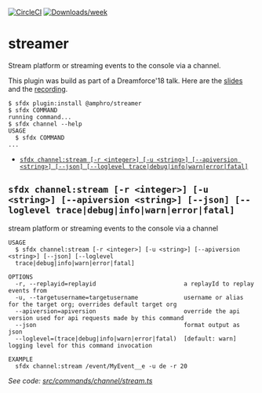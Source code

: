[![CircleCI](https://circleci.com/gh/amphro/streamer/tree/master.svg?style=shield)](https://circleci.com/gh/amphro/streamer/tree/master)
[![Downloads/week](https://img.shields.io/npm/dw/@amphro/streamer.svg)](https://npmjs.org/package/@amphro/streamer)

streamer
==============

Stream platform or streaming events to the console via a channel.

This plugin was build as part of a Dreamforce'18 talk. Here are the [slides](https://github.com/amphro/streamer/blob/master/Build_and_Release_a_CLI_Plugin_LIVE!.pdf) and the [recording](https://www.youtube.com/watch?v=CnNxghMVW7c).



<!-- toc -->

<!-- tocstop -->

<!-- install -->
```sh-session
$ sfdx plugin:install @amphro/streamer
$ sfdx COMMAND
running command...
$ sfdx channel --help
USAGE
  $ sfdx COMMAND
...
```
<!-- commands -->
* [`sfdx channel:stream [-r <integer>] [-u <string>] [--apiversion <string>] [--json] [--loglevel trace|debug|info|warn|error|fatal]`](#sfdx-channelstream--r-integer--u-string---apiversion-string---json---loglevel-tracedebuginfowarnerrorfatal)

## `sfdx channel:stream [-r <integer>] [-u <string>] [--apiversion <string>] [--json] [--loglevel trace|debug|info|warn|error|fatal]`

stream platform or streaming events to the console via a channel

```
USAGE
  $ sfdx channel:stream [-r <integer>] [-u <string>] [--apiversion <string>] [--json] [--loglevel 
  trace|debug|info|warn|error|fatal]

OPTIONS
  -r, --replayid=replayid                         a replayId to replay events from
  -u, --targetusername=targetusername             username or alias for the target org; overrides default target org
  --apiversion=apiversion                         override the api version used for api requests made by this command
  --json                                          format output as json
  --loglevel=(trace|debug|info|warn|error|fatal)  [default: warn] logging level for this command invocation

EXAMPLE
  sfdx channel:stream /event/MyEvent__e -u de -r 20
```

_See code: [src/commands/channel/stream.ts](https://github.com/amphro/streamer/blob/v1.0.1/src/commands/channel/stream.ts)_
<!-- commandsstop -->
